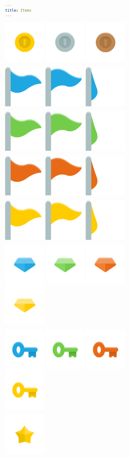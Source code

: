 ```yaml
---
title: Items
---
```

![](coingold.png)
![](coinsilver.png)
![](coinbronze.png)

![](flagblue1.png)
![](flagblue2.png)
![](flagblue_down.png)

![](flaggreen1.png)
![](flaggreen2.png)
![](flaggreen_down.png)

![](flagred1.png)
![](flagred2.png)
![](flagred_down.png)

![](flagyellow1.png)
![](flagyellow2.png)
![](flagyellow_down.png)

![](gemBlue.png)
![](gemGreen.png)
![](gemRed.png)
![](gemYellow.png)

![](keyblue.png)
![](keygreen.png)
![](keyred.png)
![](keyyellow.png)

![](star.png)
